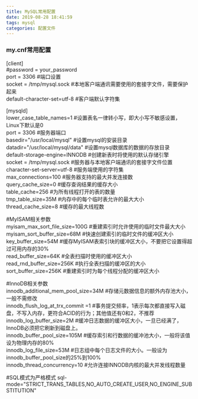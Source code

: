 ```yaml
---
title: MySQL常用配置
date: 2019-08-28 18:41:59
tags: mysql
categories: 配置文件
---
```

### my.cnf常用配置
[client]     
\#password = your_password      
port = 3306							#端口设置       
socket = /tmp/mysql.sock 			#本地客户端通讯需要使用的套接字文件，需要保护起来       
default-character-set=utf-8			#客户端默认字符集       

[mysqld]        
lower_case_table_names=1            #设置表名一律转小写，即大小写不敏感设置，Linux下默认是0         
port = 3306							#服务器端口          
basedir="/usr/local/mysql"			#设置mysql的安装目录                
datadir="/usr/local/mysql/data"		#设置mysql数据库的数据的存放目录              
default-storage-engine=INNODB 		#创建新表时将使用的默认存储引擎                
socket = /tmp/mysql.sock 			#服务器与本地客户端通讯的套接字文件位置                 
character-set-server=utf-8			#服务端使用的字符集                 
max_connections=100					#服务器支持的最大并发连接数               
query_cache_size=0					#缓存查询结果的缓存大小              
table_cache=256						#为所有线程打开的表的数量               
tmp_table_size=35M					#内存中的每个临时表允许的最大大小             
thread_cache_size=8					#缓存的最大线程数             

\#MyISAM相关参数                      
myisam_max_sort_file_size=100G  #重建索引时允许使用的临时文件最大大小               
myisam_sort_buffer_size=68M		#快速创建索引的临时文件的缓冲区大小            
key_buffer_size=54M				#缓存MyISAM表索引块的缓冲区大小，不要把它设置得超过可用内存的30%                  
read_buffer_size=64K			#全表扫描时使用的缓冲区大小                
read_rnd_buffer_size=256K		#执行全表扫描的缓冲区的大小                  
sort_buffer_size=256K			#重建索引时为每个线程分配的缓冲区大小                 

\#InnoDB相关参数                 
innodb_additional_mem_pool_size=34M #存储元数据信息的额外内存池大小，一般不需修改                  
innodb_flush_log_at_trx_commit =1	#事务提交频率，1表示每次都直接写入磁盘，不写入内存，更符合ACID的行为；其他值还有0和2，不推荐     
innodb_log_buffer_size=2M			#缓冲日志数据的缓冲区大小，一旦已经满了，InnoDB必须把它刷新到磁盘上。              
innodb_buffer_pool_size=105M		#缓存索引和行数据的缓冲池大小，一般将该值设为物理内存的80%               
innodb_log_file_size=53M			#日志组中每个日志文件的大小。一般设为innodb_buffer_pool_size的25%到100%               
innodb_thread_concurrency=10		#允许连接INNODB内核的最大并发线程数量              

\#SQL模式为严格模式
sql-mode="STRICT_TRANS_TABLES,NO_AUTO_CREATE_USER,NO_ENGINE_SUBSTITUTION"               
